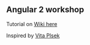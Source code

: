 ## Angular 2 workshop

Tutorial on [Wiki here](http://metaitangular2.wikidot.com/priprava)

Inspired by [Vita Plsek](https://www.linkedin.com/in/víťa-plšek-5487a98)
